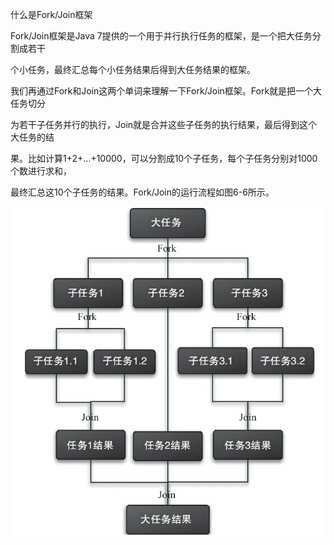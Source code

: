 什么是Fork/Join框架

Fork/Join框架是Java 7提供的一个用于并行执行任务的框架，是一个把大任务分割成若干

个小任务，最终汇总每个小任务结果后得到大任务结果的框架。

我们再通过Fork和Join这两个单词来理解一下Fork/Join框架。Fork就是把一个大任务切分

为若干子任务并行的执行，Join就是合并这些子任务的执行结果，最后得到这个大任务的结

果。比如计算1+2+…+10000，可以分割成10个子任务，每个子任务分别对1000个数进行求和，

最终汇总这10个子任务的结果。Fork/Join的运行流程如图6-6所示。

![](/assets/import-6-6.png)











